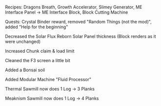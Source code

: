 Recipes: Dragons Breath, Growth Accelerator, Slimey Generator, ME Interface Panel -> ME Interface Block, Block Cutting Machine

Quests: Crystal Binder reward, removed "Random Things (not the mod)", added "Help for the beginning"

Decreased the Solar Flux Reborn Solar Panel thickness (Block renders as it were unchanged)

Increased Chunk claim & load limit

Cleaned the F3 screen a little bit

Added a Bonsai soil

Added Modular Machine "Fluid Processor"

Thermal Sawmill now does 1 Log -> 3 Planks

Meaknism Sawmill now does 1 Log -> 4 Planks
